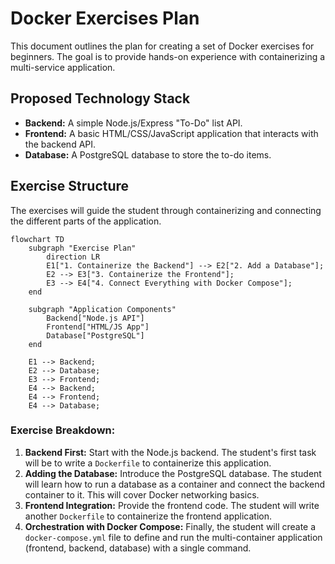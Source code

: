 # Docker Exercises Plan

This document outlines the plan for creating a set of Docker exercises for beginners. The goal is to provide hands-on experience with containerizing a multi-service application.

## Proposed Technology Stack

*   **Backend:** A simple Node.js/Express "To-Do" list API.
*   **Frontend:** A basic HTML/CSS/JavaScript application that interacts with the backend API.
*   **Database:** A PostgreSQL database to store the to-do items.

## Exercise Structure

The exercises will guide the student through containerizing and connecting the different parts of the application.

```mermaid
flowchart TD
    subgraph "Exercise Plan"
        direction LR
        E1["1. Containerize the Backend"] --> E2["2. Add a Database"];
        E2 --> E3["3. Containerize the Frontend"];
        E3 --> E4["4. Connect Everything with Docker Compose"];
    end

    subgraph "Application Components"
        Backend["Node.js API"]
        Frontend["HTML/JS App"]
        Database["PostgreSQL"]
    end

    E1 --> Backend;
    E2 --> Database;
    E3 --> Frontend;
    E4 --> Backend;
    E4 --> Frontend;
    E4 --> Database;
```

### Exercise Breakdown:

1.  **Backend First:** Start with the Node.js backend. The student's first task will be to write a `Dockerfile` to containerize this application.
2.  **Adding the Database:** Introduce the PostgreSQL database. The student will learn how to run a database as a container and connect the backend container to it. This will cover Docker networking basics.
3.  **Frontend Integration:** Provide the frontend code. The student will write another `Dockerfile` to containerize the frontend application.
4.  **Orchestration with Docker Compose:** Finally, the student will create a `docker-compose.yml` file to define and run the multi-container application (frontend, backend, database) with a single command.